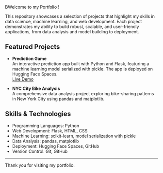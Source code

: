BWelcome to my Portfolio ! 

This repository showcases a selection of projects that highlight my skills 
in data science, machine learning, and web development. Each project 
demonstrates my ability to build robust, scalable, and user-friendly 
applications, from data analysis and model building to deployment.

## Featured Projects

- **Prediction Game**  
  An interactive prediction app built with Python and Flask, featuring a 
machine learning model serialized with pickle. The app is deployed on 
Hugging Face Spaces.  
  [Live Demo](https://huggingface.co/spaces/Maureen9/prediction_game_pl)

- **NYC City Bike Analysis**  
  A comprehensive data analysis project exploring bike-sharing patterns in 
New York City using pandas and matplotlib.

## Skills & Technologies

- Programming Languages: Python  
- Web Development: Flask, HTML, CSS  
- Machine Learning: scikit-learn, model serialization with pickle  
- Data Analysis: pandas, matplotlib  
- Deployment: Hugging Face Spaces, GitHub  
- Version Control: Git, GitHub

---

Thank you for visiting my portfolio.


